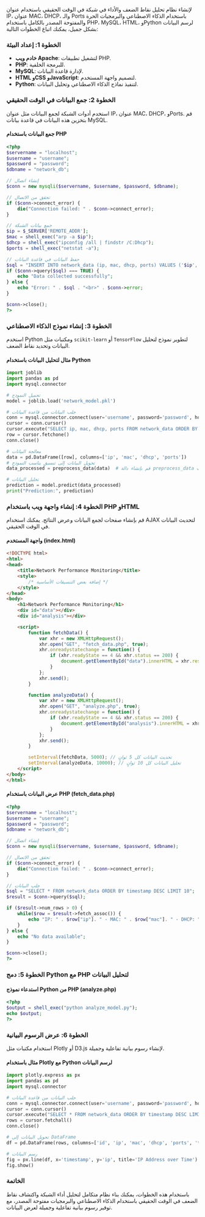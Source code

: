 لإنشاء نظام تحليل نقاط الضعف والأداء في شبكة في الوقت الحقيقي باستخدام عنوان IP، عنوان MAC، DHCP، والـ Ports باستخدام الذكاء الاصطناعي والبرمجيات الحرة والمفتوحة المصدر بالكامل باستخدام PHP، MySQL، HTML، وPython لرسم البيانات بشكل جميل، يمكنك اتباع الخطوات التالية:

### الخطوة 1: إعداد البيئة
- **خادم ويب Apache**: لتشغيل تطبيقات PHP.
- **PHP**: للبرمجة الخلفية.
- **MySQL**: لإدارة قاعدة البيانات.
- **HTML وCSS وJavaScript**: لتصميم واجهة المستخدم.
- **Python**: لتنفيذ نماذج الذكاء الاصطناعي وتحليل البيانات.

### الخطوة 2: جمع البيانات في الوقت الحقيقي
استخدم أدوات الشبكة لجمع البيانات مثل عنوان IP، عنوان MAC، DHCP، وPorts. قم بتخزين هذه البيانات في قاعدة بيانات MySQL.

#### جمع البيانات باستخدام PHP
```php
<?php
$servername = "localhost";
$username = "username";
$password = "password";
$dbname = "network_db";

// إنشاء اتصال
$conn = new mysqli($servername, $username, $password, $dbname);

// تحقق من الاتصال
if ($conn->connect_error) {
    die("Connection failed: " . $conn->connect_error);
}

// جمع بيانات الشبكة
$ip = $_SERVER['REMOTE_ADDR'];
$mac = shell_exec("arp -a $ip");
$dhcp = shell_exec("ipconfig /all | findstr /C:Dhcp");
$ports = shell_exec("netstat -a");

// حفظ البيانات في قاعدة البيانات
$sql = "INSERT INTO network_data (ip, mac, dhcp, ports) VALUES ('$ip', '$mac', '$dhcp', '$ports')";
if ($conn->query($sql) === TRUE) {
    echo "Data collected successfully";
} else {
    echo "Error: " . $sql . "<br>" . $conn->error;
}

$conn->close();
?>
```

### الخطوة 3: إنشاء نموذج الذكاء الاصطناعي
استخدم Python ومكتبات مثل `scikit-learn` أو `TensorFlow` لتطوير نموذج لتحليل البيانات وتحديد نقاط الضعف.

#### مثال لتحليل البيانات باستخدام Python
```python
import joblib
import pandas as pd
import mysql.connector

# تحميل النموذج
model = joblib.load('network_model.pkl')

# جلب البيانات من قاعدة البيانات
conn = mysql.connector.connect(user='username', password='password', host='localhost', database='network_db')
cursor = conn.cursor()
cursor.execute("SELECT ip, mac, dhcp, ports FROM network_data ORDER BY timestamp DESC LIMIT 1")
row = cursor.fetchone()
conn.close()

# معالجة البيانات
data = pd.DataFrame([row], columns=['ip', 'mac', 'dhcp', 'ports'])
# تحويل البيانات إلى تنسيق يناسب النموذج
data_processed = preprocess_data(data)  # قم بإنشاء دالة preprocess_data لمعالجة البيانات

# تحليل البيانات
prediction = model.predict(data_processed)
print("Prediction:", prediction)
```

### الخطوة 4: إنشاء واجهة ويب باستخدام PHP وHTML
قم بإنشاء صفحات لجمع البيانات وعرض النتائج. يمكنك استخدام AJAX لتحديث البيانات في الوقت الحقيقي.

#### واجهة المستخدم (index.html)
```html
<!DOCTYPE html>
<html>
<head>
    <title>Network Performance Monitoring</title>
    <style>
        /* إضافة بعض التنسيقات الأساسية */
    </style>
</head>
<body>
    <h1>Network Performance Monitoring</h1>
    <div id="data"></div>
    <div id="analysis"></div>

    <script>
        function fetchData() {
            var xhr = new XMLHttpRequest();
            xhr.open("GET", "fetch_data.php", true);
            xhr.onreadystatechange = function() {
                if (xhr.readyState == 4 && xhr.status == 200) {
                    document.getElementById("data").innerHTML = xhr.responseText;
                }
            };
            xhr.send();
        }

        function analyzeData() {
            var xhr = new XMLHttpRequest();
            xhr.open("GET", "analyze.php", true);
            xhr.onreadystatechange = function() {
                if (xhr.readyState == 4 && xhr.status == 200) {
                    document.getElementById("analysis").innerHTML = xhr.responseText;
                }
            };
            xhr.send();
        }

        setInterval(fetchData, 5000); // تحديث البيانات كل 5 ثوانٍ
        setInterval(analyzeData, 10000); // تحليل البيانات كل 10 ثوانٍ
    </script>
</body>
</html>
```

#### عرض البيانات باستخدام PHP (fetch_data.php)
```php
<?php
$servername = "localhost";
$username = "username";
$password = "password";
$dbname = "network_db";

// إنشاء اتصال
$conn = new mysqli($servername, $username, $password, $dbname);

// تحقق من الاتصال
if ($conn->connect_error) {
    die("Connection failed: " . $conn->connect_error);
}

// جلب البيانات
$sql = "SELECT * FROM network_data ORDER BY timestamp DESC LIMIT 10";
$result = $conn->query($sql);

if ($result->num_rows > 0) {
    while($row = $result->fetch_assoc()) {
        echo "IP: " . $row["ip"]. " - MAC: " . $row["mac"]. " - DHCP: " . $row["dhcp"]. " - Ports: " . $row["ports"]. "<br>";
    }
} else {
    echo "No data available";
}

$conn->close();
?>
```

### الخطوة 5: دمج Python مع PHP لتحليل البيانات
#### استدعاء نموذج Python من PHP (analyze.php)
```php
<?php
$output = shell_exec("python analyze_model.py");
echo $output;
?>
```

### الخطوة 6: عرض الرسوم البيانية
استخدام مكتبات مثل Plotly أو D3.js لإنشاء رسوم بيانية تفاعلية وجميلة.

#### مثال باستخدام Plotly مع Python لرسم البيانات
```python
import plotly.express as px
import pandas as pd
import mysql.connector

# جلب البيانات من قاعدة البيانات
conn = mysql.connector.connect(user='username', password='password', host='localhost', database='network_db')
cursor = conn.cursor()
cursor.execute("SELECT * FROM network_data ORDER BY timestamp DESC LIMIT 100")
rows = cursor.fetchall()
conn.close()

# تحويل البيانات إلى DataFrame
df = pd.DataFrame(rows, columns=['id', 'ip', 'mac', 'dhcp', 'ports', 'timestamp'])

# رسم البيانات
fig = px.line(df, x='timestamp', y='ip', title='IP Address over Time')
fig.show()
```

### الخاتمة
باستخدام هذه الخطوات، يمكنك بناء نظام متكامل لتحليل أداء الشبكة واكتشاف نقاط الضعف في الوقت الحقيقي باستخدام الذكاء الاصطناعي والبرمجيات مفتوحة المصدر، مع توفير رسوم بيانية تفاعلية وجميلة لعرض البيانات.

